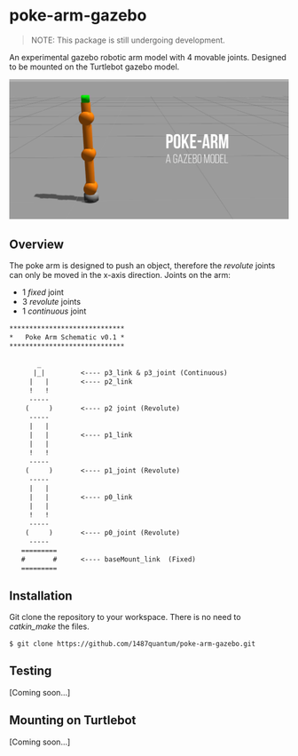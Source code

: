 # poke-arm-gazebo

> NOTE: This package is still undergoing development.

An experimental gazebo robotic arm model with 4 movable joints. Designed to be mounted on the Turtlebot gazebo model.

![poke_arm_main](poke_arm_gazebo.png)

## Overview
The poke arm is designed to push an object, therefore the *revolute* joints can only be moved in the x-axis direction.
Joints on the arm:
- 1 *fixed* joint
- 3 *revolute* joints
- 1 *continuous* joint

```
*****************************
*   Poke Arm Schematic v0.1 *
*****************************

       _
      |_|         <---- p3_link & p3_joint (Continuous)                 
     |   |        <---- p2_link                             
     !   !                                                  
     -----                                    
    (     )       <---- p2 joint (Revolute)                                                       
     -----
     |   |  
     |   |        <---- p1_link
     |   |  
     !   !  
     -----
    (     )       <---- p1_joint (Revolute)
     -----
     |   |  
     |   |        <---- p0_link
     |   |  
     !   !  
     -----
    (     )       <---- p0_joint (Revolute)
     -----
   =========
   #       #      <---- baseMount_link  (Fixed)
   =========

```

## Installation
Git clone the repository to your workspace. There is no need to *catkin_make* the files.
```
$ git clone https://github.com/1487quantum/poke-arm-gazebo.git
```

## Testing
[Coming soon...]

## Mounting on Turtlebot
[Coming soon...]

